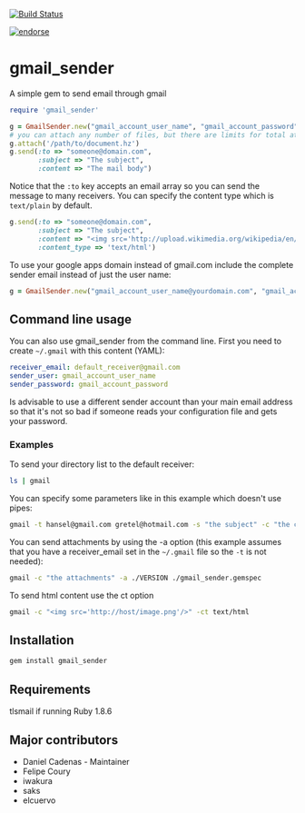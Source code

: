 [![Build Status](https://secure.travis-ci.org/dcadenas/gmail_sender.png?branch=master)](http://travis-ci.org/dcadenas/gmail_sender)

[![endorse](http://api.coderwall.com/dcadenas/endorsecount.png)](http://coderwall.com/dcadenas)

gmail_sender
============

A simple gem to send email through gmail

```ruby
require 'gmail_sender'

g = GmailSender.new("gmail_account_user_name", "gmail_account_password")
# you can attach any number of files, but there are limits for total attachments size
g.attach('/path/to/document.hz')
g.send(:to => "someone@domain.com",
       :subject => "The subject",
       :content => "The mail body")
```

Notice that the `:to` key accepts an email array so you can send the message to many receivers.
You can specify the content type which is `text/plain` by default.

```ruby
g.send(:to => "someone@domain.com",
       :subject => "The subject",
       :content => "<img src='http://upload.wikimedia.org/wikipedia/en/0/0d/Simpsons_FamilyPicture.png'/>",
       :content_type => 'text/html')
```

To use your google apps domain instead of gmail.com include the complete sender email instead of just the user name:

```ruby
g = GmailSender.new("gmail_account_user_name@yourdomain.com", "gmail_account_password")
```

Command line usage
------------------

You can also use gmail_sender from the command line. First you need to create `~/.gmail` with this content (YAML):

```yaml
receiver_email: default_receiver@gmail.com
sender_user: gmail_account_user_name
sender_password: gmail_account_password
```

Is advisable to use a different sender account than your main email address so that it's not so bad if someone reads your configuration file and gets your password.

### Examples

To send your directory list to the default receiver:

```bash
ls | gmail
```

You can specify some parameters like in this example which doesn't use pipes:

```bash
gmail -t hansel@gmail.com gretel@hotmail.com -s "the subject" -c "the content"
```

You can send attachments by using the -a option (this example assumes that you have a receiver_email set in the `~/.gmail` file so the `-t` is not needed):

```bash
gmail -c "the attachments" -a ./VERSION ./gmail_sender.gemspec
```

To send html content use the ct option

```bash
gmail -c "<img src='http://host/image.png'/>" -ct text/html
```

Installation
------------

```bash
gem install gmail_sender
```

Requirements
------------

tlsmail if running Ruby 1.8.6

Major contributors
------------------

* Daniel Cadenas - Maintainer
* Felipe Coury
* iwakura
* saks
* elcuervo
